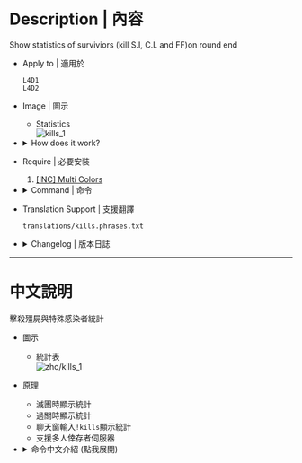 # Description | 內容
Show statistics of surviviors (kill S.I, C.I. and FF)on round end

* Apply to | 適用於
	```
	L4D1
	L4D2
	```

* Image | 圖示
	* Statistics
	<br/>![kills_1](image/kills_1.jpg)

* <details><summary>How does it work?</summary>

	* Display Statistics when round end
	* Display Statistics when mission complete
	* Display Statistics when player types ```!kills``` in chatbox
	* Support 5+ multi players
</details>

* Require | 必要安裝
	1. [[INC] Multi Colors](https://github.com/fbef0102/L4D1_2-Plugins/releases/tag/Multi-Colors)

* <details><summary>Command | 命令</summary>

	* **Print statistics of surviviors**
		```php
		sm_kills
		```
</details>

* Translation Support | 支援翻譯
	```
	translations/kills.phrases.txt
	```

* <details><summary>Changelog | 版本日誌</summary>

	* v1.7 (2023-5-17)
		* Optimize code

	* v1.6 (2023-2-2)
		* Translation Support
		* Support 5+ survivors

	* v1.0
		* Initial Release
</details>

- - - -
# 中文說明
擊殺殭屍與特殊感染者統計

* 圖示
	* 統計表
	<br/>![zho/kills_1](image/zho/kills_1.jpg)

* 原理
    * 滅團時顯示統計
    * 過關時顯示統計
	* 聊天窗輸入```!kills```顯示統計
	* 支援多人倖存者伺服器

* <details><summary>命令中文介紹 (點我展開)</summary>

	* **顯示統計**
		```php
		sm_kills
		```
</details>
